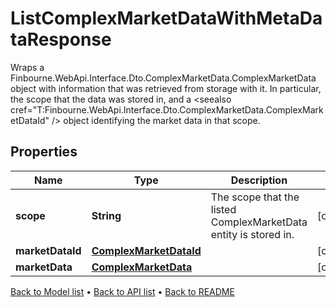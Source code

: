 

# ListComplexMarketDataWithMetaDataResponse

Wraps a Finbourne.WebApi.Interface.Dto.ComplexMarketData.ComplexMarketData object with information that was retrieved from storage with it.  In particular,  the scope that the data was stored in,  and a <seealso cref=\"T:Finbourne.WebApi.Interface.Dto.ComplexMarketData.ComplexMarketDataId\" /> object identifying the market data in that scope.

## Properties

| Name | Type | Description | Notes |
|------------ | ------------- | ------------- | -------------|
|**scope** | **String** | The scope that the listed ComplexMarketData entity is stored in. |  [optional] |
|**marketDataId** | [**ComplexMarketDataId**](ComplexMarketDataId.md) |  |  [optional] |
|**marketData** | [**ComplexMarketData**](ComplexMarketData.md) |  |  [optional] |



[Back to Model list](../README.md#documentation-for-models) &#8226; [Back to API list](../README.md#documentation-for-api-endpoints) &#8226; [Back to README](../README.md)


